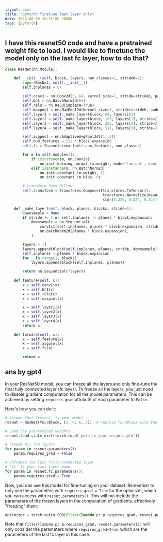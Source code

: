 ```yaml
---
layout: post
title: "pytorch finetune last layer only"
date: 2023-06-06 18:11:00 +0800
tags: [pytorch]
---
```


## I have this resnet50 code and have a pretrained weight file to load. I would like to finetune the model only on the last fc layer, how to do that?
```python
class ResNet(nn.Module):

    def __init__(self, block, layers, num_classes=1, stride0=2):
        super(ResNet, self).__init__()
        self.inplanes = 64
        
        self.conv1 = nn.Conv2d(3, 64, kernel_size=7, stride=stride0, padding=3, bias=False)
        self.bn1 = nn.BatchNorm2d(64)
        self.relu = nn.ReLU(inplace=True)
        self.maxpool = nn.MaxPool2d(kernel_size=3, stride=stride0, padding=1)
        self.layer1 = self._make_layer(block, 64, layers[0])
        self.layer2 = self._make_layer(block, 128, layers[1], stride=2)
        self.layer3 = self._make_layer(block, 256, layers[2], stride=2)
        self.layer4 = self._make_layer(block, 512, layers[3], stride=2)

        self.avgpool = nn.AdaptiveAvgPool2d((1, 1))
        self.num_features = 512 * block.expansion
        self.fc = ChannelLinear(self.num_features, num_classes)

        for m in self.modules():
            if isinstance(m, nn.Conv2d):
                nn.init.kaiming_normal_(m.weight, mode='fan_out', nonlinearity='relu')
            elif isinstance(m, nn.BatchNorm2d):
                nn.init.constant_(m.weight, 1)
                nn.init.constant_(m.bias, 0)

        # transform form Pillow
        self.transform = transforms.Compose([transforms.ToTensor(),
                                             transforms.Normalize(mean=[0.485, 0.456, 0.406],
                                             std=[0.229, 0.224, 0.225])])

    def _make_layer(self, block, planes, blocks, stride=1):
        downsample = None
        if stride != 1 or self.inplanes != planes * block.expansion:
            downsample = nn.Sequential(
                conv1x1(self.inplanes, planes * block.expansion, stride),
                nn.BatchNorm2d(planes * block.expansion),
            )

        layers = []
        layers.append(block(self.inplanes, planes, stride, downsample))
        self.inplanes = planes * block.expansion
        for _ in range(1, blocks):
            layers.append(block(self.inplanes, planes))

        return nn.Sequential(*layers)
    
    def feature(self, x):
        x = self.conv1(x)
        x = self.bn1(x)
        x = self.relu(x)
        x = self.maxpool(x)

        x = self.layer1(x)
        x = self.layer2(x)
        x = self.layer3(x)
        x = self.layer4(x)
        return x
    
    def forward(self, x):
        x = self.feature(x)
        x = self.avgpool(x)
        x = self.fc(x)

        return x
```

## ans by gpt4
In your ResNet50 model, you can freeze all the layers and only fine-tune the final fully connected layer (fc layer). To freeze all the layers, you just need to disable gradient computation for all the model parameters. This can be achieved by setting `requires_grad` attribute of each parameter to `False`.

Here's how you can do it:

```python
# Assume that `resnet` is your model
resnet = ResNet(YourBlock, [3, 4, 6, 3])  # replace YourBlock with the block you used

# Load the pre-trained weights
resnet.load_state_dict(torch.load('path_to_your_weights.pth'))

# Freeze all the layers
for param in resnet.parameters():
    param.requires_grad = False

# Unfreeze the last fully-connected layer
# `fc` is your last layer name
for param in resnet.fc.parameters():
    param.requires_grad = True
```

Now, you can use this model for fine-tuning on your dataset. Remember to only use the parameters with `requires_grad = True` for the optimizer, which you can access with `resnet.parameters()`. This will not include the parameters of the frozen layers in the computation of gradients, effectively "freezing" them:

```python
optimizer = torch.optim.SGD(filter(lambda p: p.requires_grad, resnet.parameters()), lr=0.001, momentum=0.9)
```

Note that `filter(lambda p: p.requires_grad, resnet.parameters())` will only consider the parameters where `requires_grad=True`, which are the parameters of the last fc layer in this case.